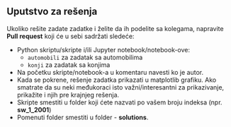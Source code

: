 ## Uputstvo za rešenja

Ukoliko rešite zadate zadatke i želite da ih podelite sa kolegama, napravite **Pull request** koji će u sebi sadržati sledeće:

* Python skriptu/skripte i/ili Jupyter notebook/notebook-ove:  
	* ```automobili``` za zadatak sa automobilima
	* ```konji``` za zadatak sa konjima
* Na početku skripte/notebook-a u komentaru navesti ko je autor.
* Kada se pokrene, rešenje zadatka prikazati u matplotlib grafiku. Ako smatrate da su neki međukoraci isto važni/interesantni za prikazivanje, prikažite i njih pre krajnjeg rešenja.
* Skripte smestiti u folder koji ćete nazvati po vašem broju indeksa (npr. **sw_1_2001**)
* Pomenuti folder smestiti u folder  - **solutions**.  
